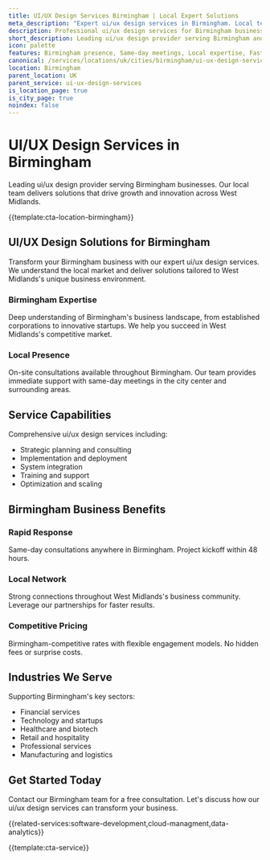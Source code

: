 ```yaml
---
title: UI/UX Design Services Birmingham | Local Expert Solutions
meta_description: "Expert ui/ux design services in Birmingham. Local team, same-day consultations, proven results. Transform your business today."
description: Professional ui/ux design services for Birmingham businesses
short_description: Leading ui/ux design provider serving Birmingham and West Midlands.
icon: palette
features: Birmingham presence, Same-day meetings, Local expertise, Fast deployment, Competitive rates, Proven track record
canonical: /services/locations/uk/cities/birmingham/ui-ux-design-services-birmingham.html
location: Birmingham
parent_location: UK
parent_service: ui-ux-design-services
is_location_page: true
is_city_page: true
noindex: false
---
```


# UI/UX Design Services in Birmingham

Leading ui/ux design provider serving Birmingham businesses. Our local team delivers solutions that drive growth and innovation across West Midlands.

{{template:cta-location-birmingham}}

## UI/UX Design Solutions for Birmingham

Transform your Birmingham business with our expert ui/ux design services. We understand the local market and deliver solutions tailored to West Midlands's unique business environment.

### Birmingham Expertise

Deep understanding of Birmingham's business landscape, from established corporations to innovative startups. We help you succeed in West Midlands's competitive market.

### Local Presence

On-site consultations available throughout Birmingham. Our team provides immediate support with same-day meetings in the city center and surrounding areas.

## Service Capabilities

Comprehensive ui/ux design services including:
- Strategic planning and consulting
- Implementation and deployment
- System integration
- Training and support
- Optimization and scaling

## Birmingham Business Benefits

### Rapid Response
Same-day consultations anywhere in Birmingham. Project kickoff within 48 hours.

### Local Network
Strong connections throughout West Midlands's business community. Leverage our partnerships for faster results.

### Competitive Pricing
Birmingham-competitive rates with flexible engagement models. No hidden fees or surprise costs.

## Industries We Serve

Supporting Birmingham's key sectors:
- Financial services
- Technology and startups
- Healthcare and biotech
- Retail and hospitality
- Professional services
- Manufacturing and logistics

## Get Started Today

Contact our Birmingham team for a free consultation. Let's discuss how our ui/ux design services can transform your business.

{{related-services:software-development,cloud-managment,data-analytics}}

{{template:cta-service}}
